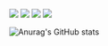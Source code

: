<img src="https://img.shields.io/badge/Python-3776AB?Style=flat-squares&logo=Python&logoColor=Orange"> <img src="https://img.shields.io/badge/c-A8B9CC?Style=flat-squares&logo=c&logoColor=white"> <img src="https://img.shields.io/badge/Java-007396?Style=flat-squares&logo=Java&logoColor=Orange"> <img src="https://img.shields.io/badge/JavaScript-F7DF1E?Style=flat-squares&logo=JavaScripte&logoColor=Orange">

![Anurag's GitHub stats](https://github-readme-stats.vercel.app/api?username=SonSBiN&show_icons=true&theme=radical)

